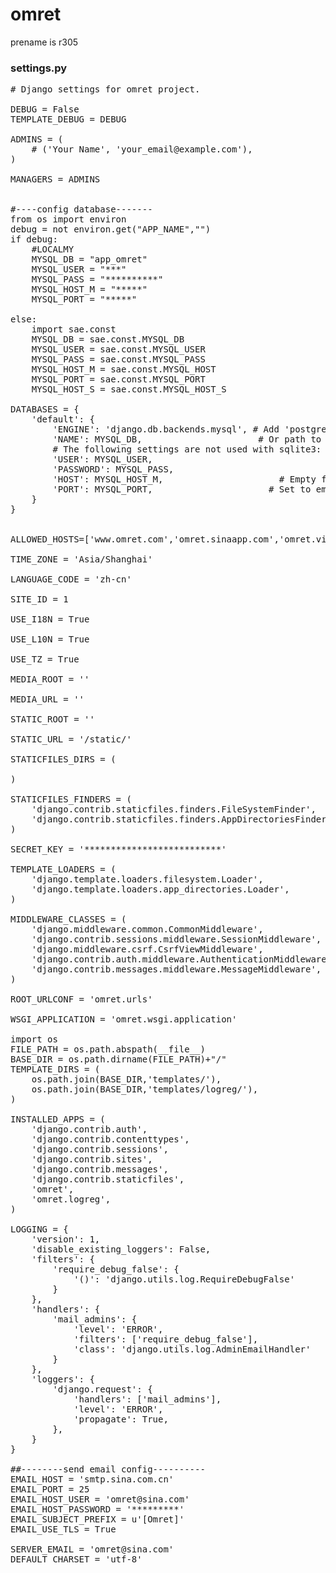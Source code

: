 # omret
prename is r305


### settings.py
<pre>
# Django settings for omret project.

DEBUG = False
TEMPLATE_DEBUG = DEBUG

ADMINS = (
    # ('Your Name', 'your_email@example.com'),
)

MANAGERS = ADMINS


#----config database-------
from os import environ
debug = not environ.get("APP_NAME","")
if debug:
    #LOCALMY
    MYSQL_DB = "app_omret"
    MYSQL_USER = "***"
    MYSQL_PASS = "**********"
    MYSQL_HOST_M = "*****"
    MYSQL_PORT = "*****"
    
else:
    import sae.const
    MYSQL_DB = sae.const.MYSQL_DB
    MYSQL_USER = sae.const.MYSQL_USER
    MYSQL_PASS = sae.const.MYSQL_PASS
    MYSQL_HOST_M = sae.const.MYSQL_HOST
    MYSQL_PORT = sae.const.MYSQL_PORT
    MYSQL_HOST_S = sae.const.MYSQL_HOST_S

DATABASES = {
    'default': {
        'ENGINE': 'django.db.backends.mysql', # Add 'postgresql_psycopg2', 'mysql', 'sqlite3' or 'oracle'.
        'NAME': MYSQL_DB,                      # Or path to database file if using sqlite3.
        # The following settings are not used with sqlite3:
        'USER': MYSQL_USER,
        'PASSWORD': MYSQL_PASS,
        'HOST': MYSQL_HOST_M,                      # Empty for localhost through domain sockets or '127.0.0.1' for localhost through TCP.
        'PORT': MYSQL_PORT,                      # Set to empty string for default.
    }
}


ALLOWED_HOSTS=['www.omret.com','omret.sinaapp.com','omret.vipsinaapp.com']

TIME_ZONE = 'Asia/Shanghai'

LANGUAGE_CODE = 'zh-cn'

SITE_ID = 1

USE_I18N = True

USE_L10N = True

USE_TZ = True

MEDIA_ROOT = ''

MEDIA_URL = ''

STATIC_ROOT = ''

STATIC_URL = '/static/'

STATICFILES_DIRS = (
    
)

STATICFILES_FINDERS = (
    'django.contrib.staticfiles.finders.FileSystemFinder',
    'django.contrib.staticfiles.finders.AppDirectoriesFinder',
)

SECRET_KEY = '**************************'

TEMPLATE_LOADERS = (
    'django.template.loaders.filesystem.Loader',
    'django.template.loaders.app_directories.Loader',
)

MIDDLEWARE_CLASSES = (
    'django.middleware.common.CommonMiddleware',
    'django.contrib.sessions.middleware.SessionMiddleware',
    'django.middleware.csrf.CsrfViewMiddleware',
    'django.contrib.auth.middleware.AuthenticationMiddleware',
    'django.contrib.messages.middleware.MessageMiddleware',
)

ROOT_URLCONF = 'omret.urls'

WSGI_APPLICATION = 'omret.wsgi.application'

import os
FILE_PATH = os.path.abspath(__file__)
BASE_DIR = os.path.dirname(FILE_PATH)+"/"
TEMPLATE_DIRS = (
    os.path.join(BASE_DIR,'templates/'),
    os.path.join(BASE_DIR,'templates/logreg/'),
)

INSTALLED_APPS = (
    'django.contrib.auth',
    'django.contrib.contenttypes',
    'django.contrib.sessions',
    'django.contrib.sites',
    'django.contrib.messages',
    'django.contrib.staticfiles',
    'omret',
    'omret.logreg',
)

LOGGING = {
    'version': 1,
    'disable_existing_loggers': False,
    'filters': {
        'require_debug_false': {
            '()': 'django.utils.log.RequireDebugFalse'
        }
    },
    'handlers': {
        'mail_admins': {
            'level': 'ERROR',
            'filters': ['require_debug_false'],
            'class': 'django.utils.log.AdminEmailHandler'
        }
    },
    'loggers': {
        'django.request': {
            'handlers': ['mail_admins'],
            'level': 'ERROR',
            'propagate': True,
        },
    }
}

##--------send email config----------
EMAIL_HOST = 'smtp.sina.com.cn'
EMAIL_PORT = 25
EMAIL_HOST_USER = 'omret@sina.com'
EMAIL_HOST_PASSWORD = '*********'
EMAIL_SUBJECT_PREFIX = u'[Omret]'
EMAIL_USE_TLS = True

SERVER_EMAIL = 'omret@sina.com'
DEFAULT_CHARSET = 'utf-8'
</pre>
